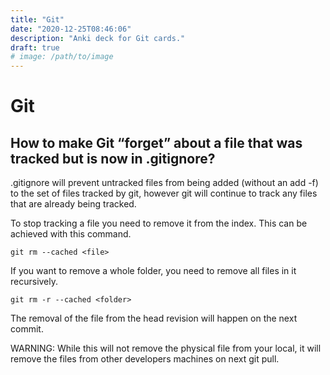 ```yaml
---
title: "Git"
date: "2020-12-25T08:46:06"
description: "Anki deck for Git cards."
draft: true
# image: /path/to/image
---
```




# Git
## How to make Git “forget” about a file that was tracked but is now in .gitignore?

.gitignore will prevent untracked files from being added (without an add -f) to the set of files tracked by git, however git will continue to track any files that are already being tracked.

To stop tracking a file you need to remove it from the index. This can be achieved with this command.

```
git rm --cached <file>
```

If you want to remove a whole folder, you need to remove all files in it recursively.

```
git rm -r --cached <folder>
```

The removal of the file from the head revision will happen on the next commit.

WARNING: While this will not remove the physical file from your local, it will remove the files from other developers machines on next git pull.
